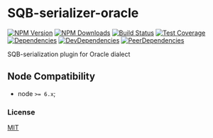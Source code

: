 # SQB-serializer-oracle

[![NPM Version][npm-image]][npm-url]
[![NPM Downloads][downloads-image]][downloads-url]
[![Build Status][travis-image]][travis-url]
[![Test Coverage][coveralls-image]][coveralls-url]
[![Dependencies][dependencies-image]][dependencies-url]
[![DevDependencies][devdependencies-image]][devdependencies-url]
[![PeerDependencies][peerdependencies-image]][peerdependencies-url]

SQB-serialization plugin for Oracle dialect

## Node Compatibility

  - node `>= 6.x`;
  
### License
[MIT](LICENSE)

[npm-image]: https://img.shields.io/npm/v/sqb-serializer-oracle.svg
[npm-url]: https://npmjs.org/package/sqb-serializer-oracle
[travis-image]: https://img.shields.io/travis/panates/sqb-serializer-oracle/master.svg
[travis-url]: https://travis-ci.org/panates/sqb-serializer-oracle
[coveralls-image]: https://img.shields.io/coveralls/panates/sqb-serializer-oracle/master.svg
[coveralls-url]: https://coveralls.io/r/panates/sqb-serializer-oracle
[downloads-image]: https://img.shields.io/npm/dm/sqb-serializer-oracle.svg
[downloads-url]: https://npmjs.org/package/sqb-serializer-oracle
[dependencies-image]: https://david-dm.org/panates/sqb-serializer-oracle.svg
[dependencies-url]:https://david-dm.org/panates/sqb-serializer-oracle#info=dependencies
[devdependencies-image]: https://david-dm.org/panates/sqb-serializer-oracle/dev-status.svg
[devdependencies-url]:https://david-dm.org/panates/sqb-serializer-oracle?type=dev
[peerdependencies-image]: https://david-dm.org/panates/sqb-serializer-oracle/peer-status.svg
[peerdependencies-url]:https://david-dm.org/panates/sqb-serializer-oracle?type=peer
